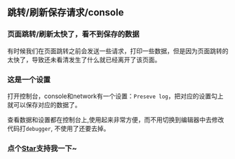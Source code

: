## 跳转/刷新保存请求/console

### 页面跳转/刷新太快了，看不到保存的数据

有时候我们在页面跳转之前会发送一些请求，打印一些数据，但是因为页面跳转的太快了，导致还未看清发生了什么就已经离开了该页面。


### 这是一个设置

打开控制台，console和network有一个设置：`Preseve log`，把对应的设置勾上就可以保存对应的数据了。

查看数据和设置都在控制台上,使用起来非常方便，而不用切换到编辑器中去修改代码打`debugger`, 不使用了还要去掉。
<!-- 特殊字符串：用于修改/删除markdown的结尾提示语-OBKoro1 -->
### 点个[Star](https://github.com/OBKoro1/codeBlack)支持我一下~


